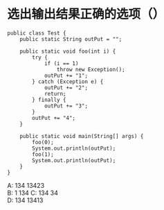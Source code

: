 # 选出输出结果正确的选项（）

```
public class Test {
	public static String outPut = "";

	public static void foo(int i) {
		try {
			if (i == 1)
				throw new Exception();
			outPut += "1";
		} catch (Exception e) {
			outPut += "2";
			return;
		} finally {
			outPut += "3";
		}
		outPut += "4";
	}

	public static void main(String[] args) {
		foo(0);
		System.out.println(outPut);
		foo(1);
		System.out.println(outPut);
	}
}
```
A: 134  13423       
B: 1  134
C: 134  34          
D: 134  13413 
